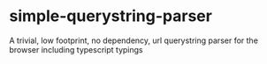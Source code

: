 # simple-querystring-parser
A trivial, low footprint, no dependency, url querystring parser for the browser including typescript typings
